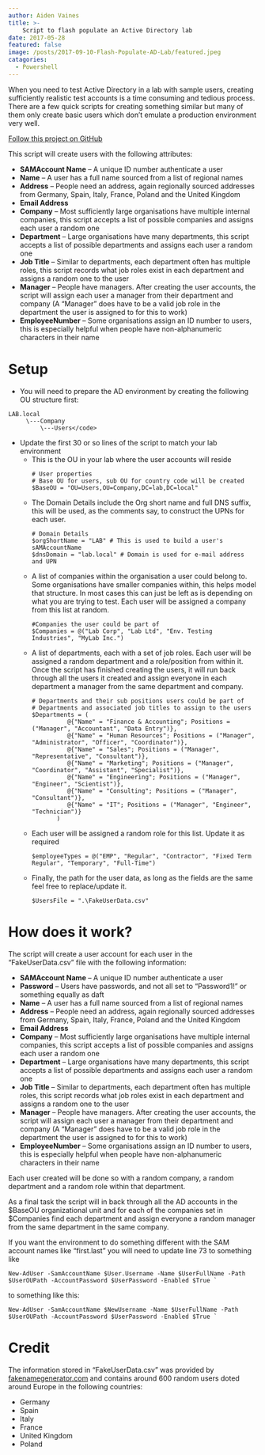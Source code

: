```yaml
---
author: Aiden Vaines
title: >-
    Script to flash populate an Active Directory lab
date: 2017-05-28
featured: false
image: /posts/2017-09-10-Flash-Populate-AD-Lab/featured.jpeg
catagories:
  - Powershell
---
```


When you need to test Active Directory in a lab with sample users, creating sufficiently realistic test accounts is a time consuming and tedious process. There are a few quick scripts for creating something similar but many of them only create basic users which don’t emulate a production environment very well.

[Follow this project on GitHub](https://github.com/avaines/Random-Powershell-Scripts/tree/master/Start-LabADPopulate)


This script will create users with the following attributes:

* **SAMAccount Name** – A unique ID number authenticate a user
* **Name** – A user has a full name sourced from a list of regional names
* **Address** – People need an address, again regionally sourced addresses from Germany, Spain, Italy, France, Poland and the United Kingdom
* **Email Address**
* **Company** – Most sufficiently large organisations have multiple internal companies, this script accepts a list of possible companies and assigns each user a random one
* **Department** – Large organisations have many departments, this script accepts a list of possible departments and assigns each user a random one
* **Job Title** – Similar to departments, each department often has multiple roles, this script records what job roles exist in each department and assigns a random one to the user
* **Manager** – People have managers. After creating the user accounts, the script will assign each user a manager from their department and company (A “Manager” does have to be a valid job role in the department the user is assigned to for this to work)
* **EmployeeNumber** – Some organisations assign an ID number to users, this is especially helpful when people have non-alphanumeric characters in their name


# Setup
* You will need to prepare the AD environment by creating the following OU structure first:
```
LAB.local
     \---Company
         \---Users</code>
```

* Update the first 30 or so lines of the script to match your lab environment
    *   This is the OU in your lab where the user accounts will reside
        ```
        # User properties
        # Base OU for users, sub OU for country code will be created
        $BaseOU = "OU=Users,OU=Company,DC=lab,DC=local"
        ```
    * The Domain Details include the Org short name and full DNS suffix, this will be used, as the comments say, to construct the UPNs for each user.
        ```
        # Domain Details
        $orgShortName = "LAB" # This is used to build a user's sAMAccountName
        $dnsDomain = "lab.local" # Domain is used for e-mail address and UPN
        ```
    * A list of companies within the organisation a user could belong to. Some organisations have smaller companies within, this helps model that structure. In most cases this can just be left as is depending on what you are trying to test. Each user will be assigned a company from this list at random.
        ```
        #Companies the user could be part of
        $Companies = @("Lab Corp", "Lab Ltd", "Env. Testing Industries", "MyLab Inc.")
        ```
    * A list of departments, each with a set of job roles. Each user will be assigned a random department and a role/position from within it. Once the script has finished creating the users, it will run back through all the users it created and assign everyone in each department a manager from the same department and company.
        ```
        # Departments and their sub positions users could be part of
        # Departments and associated job titles to assign to the users
        $Departments = ( 
                  @{"Name" = "Finance & Accounting"; Positions = ("Manager", "Accountant", "Data Entry")},
                  @{"Name" = "Human Resources"; Positions = ("Manager", "Administrator", "Officer", "Coordinator")},
                  @{"Name" = "Sales"; Positions = ("Manager", "Representative", "Consultant")},
                  @{"Name" = "Marketing"; Positions = ("Manager", "Coordinator", "Assistant", "Specialist")},
                  @{"Name" = "Engineering"; Positions = ("Manager", "Engineer", "Scientist")},
                  @{"Name" = "Consulting"; Positions = ("Manager", "Consultant")},
                  @{"Name" = "IT"; Positions = ("Manager", "Engineer", "Technician")}
               )
        ```
    * Each user will be assigned a random role for this list. Update it as required
        ```
        $employeeTypes = @("EMP", "Regular", "Contractor", "Fixed Term Regular", "Temporary", "Full-Time")
        ```
    * Finally, the path for the user data, as long as the fields are the same feel free to replace/update it.
        ```
        $UsersFile = ".\FakeUserData.csv"
        ```

# How does it work?
The script will create a user account for each user in the “FakeUserData.csv” file with the following information:
* **SAMAccount Name** – A unique ID number authenticate a user
* **Password** – Users have passwords, and not all set to “Password1!” or something equally as daft
* **Name** – A user has a full name sourced from a list of regional names
* **Address** – People need an address, again regionally sourced addresses from Germany, Spain, Italy, France, Poland and the United Kingdom
* **Email Address**
* **Company** – Most sufficiently large organisations have multiple internal companies, this script accepts a list of possible companies and assigns each user a random one
* **Department** – Large organisations have many departments, this script accepts a list of possible departments and assigns each user a random one
* **Job Title** – Similar to departments, each department often has multiple roles, this script records what job roles exist in each department and assigns a random one to the user
* **Manager** – People have managers. After creating the user accounts, the script will assign each user a manager from their department and company (A “Manager” does have to be a valid job role in the department the user is assigned to for this to work)
* **EmployeeNumber** – Some organisations assign an ID number to users, this is especially helpful when people have non-alphanumeric characters in their name

Each user created will be done so with a random company, a random department and a random role within that department.

As a final task the script will in back through all the AD accounts in the $BaseOU organizational unit and for each of the companies set in $Companies find each department and assign everyone a random manager from the same department in the same company.

If you want the environment to do something different with the SAM account names like “first.last” you will need to update line 73 to something like
```
New-AdUser -SamAccountName $User.Username -Name $UserFullName -Path $UserOUPath -AccountPassword $UserPassword -Enabled $True `
```
to something like this:

```$NewUsername = $User.givenname + "." + $User.Surname
New-AdUser -SamAccountName $NewUsername -Name $UserFullName -Path $UserOUPath -AccountPassword $UserPassword -Enabled $True `
```

# Credit
The information stored in “FakeUserData.csv” was provided by [fakenamegenerator.com](https://www.fakenamegenerator.com/) and contains around 600 random users doted around Europe in the following countries:

* Germany
* Spain
* Italy
* France
* United Kingdom
* Poland
